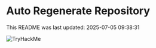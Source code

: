 # Auto Regenerate Repository

This README was last updated: 2025-07-05 09:38:31

 ![TryHackMe](https://tryhackme.com/badge/533634)